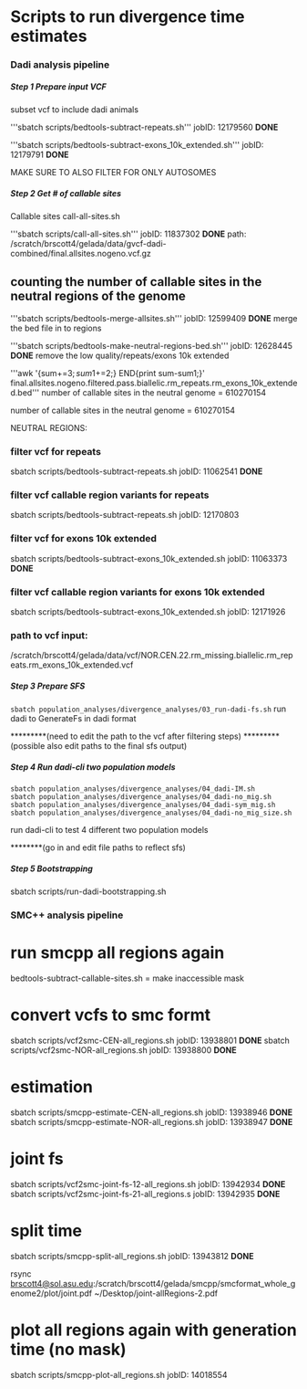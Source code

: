 # Scripts to run divergence time estimates

### Dadi analysis pipeline

##### Step 1 Prepare input VCF


subset vcf to include dadi animals

'''sbatch scripts/bedtools-subtract-repeats.sh'''     jobID: 12179560     **DONE**

'''sbatch scripts/bedtools-subtract-exons_10k_extended.sh'''      jobID: 12179791     **DONE**

MAKE SURE TO ALSO FILTER FOR ONLY AUTOSOMES


##### Step 2 Get # of callable sites




Callable sites call-all-sites.sh

'''sbatch scripts/call-all-sites.sh'''        jobID: 11837302     **DONE**
path: /scratch/brscott4/gelada/data/gvcf-dadi-combined/final.allsites.nogeno.vcf.gz


## counting the number of callable sites in the neutral regions of the genome

'''sbatch scripts/bedtools-merge-allsites.sh'''     jobID: 12599409     **DONE**
merge the bed file in to regions 

'''sbatch scripts/bedtools-make-neutral-regions-bed.sh''' jobID: 12628445   **DONE**
remove the low quality/repeats/exons 10k extended

'''awk '{sum+=$3;sum1+=$2;} END{print sum-sum1;}' final.allsites.nogeno.filtered.pass.biallelic.rm_repeats.rm_exons_10k_extended.bed'''
number of callable sites in the neutral genome = 610270154

number of callable sites in the neutral genome = 610270154

NEUTRAL REGIONS:
### filter vcf for repeats
sbatch scripts/bedtools-subtract-repeats.sh   jobID: 11062541     **DONE** 
### filter vcf callable region variants for repeats
sbatch scripts/bedtools-subtract-repeats.sh     jobID: 12170803

### filter vcf for exons 10k extended
sbatch scripts/bedtools-subtract-exons_10k_extended.sh   jobID: 11063373    **DONE**
### filter vcf callable region variants for exons 10k extended
sbatch scripts/bedtools-subtract-exons_10k_extended.sh       jobID: 12171926

### path to vcf input:
/scratch/brscott4/gelada/data/vcf/NOR.CEN.22.rm_missing.biallelic.rm_repeats.rm_exons_10k_extended.vcf




##### Step 3 Prepare SFS
`sbatch population_analyses/divergence_analyses/03_run-dadi-fs.sh` run dadi to GenerateFs in dadi format

*********(need to edit the path to the vcf after filtering steps)
*********(possible also edit paths to the final sfs output)

##### Step 4 Run dadi-cli two population models 
```shell
sbatch population_analyses/divergence_analyses/04_dadi-IM.sh
sbatch population_analyses/divergence_analyses/04_dadi-no_mig.sh
sbatch population_analyses/divergence_analyses/04_dadi-sym_mig.sh
sbatch population_analyses/divergence_analyses/04_dadi-no_mig_size.sh
```
run dadi-cli to test 4 different two population models

********(go in and edit file paths to reflect sfs)


##### Step 5 Bootstrapping
sbatch scripts/run-dadi-bootstrapping.sh


### SMC++ analysis pipeline

# run smcpp all regions again 
bedtools-subtract-callable-sites.sh = make inaccessible mask 
# convert vcfs to smc formt 
sbatch scripts/vcf2smc-CEN-all_regions.sh
jobID: 13938801 **DONE**
sbatch scripts/vcf2smc-NOR-all_regions.sh
jobID: 13938800 **DONE**
# estimation 
sbatch scripts/smcpp-estimate-CEN-all_regions.sh
jobID: 13938946 **DONE**
sbatch scripts/smcpp-estimate-NOR-all_regions.sh
jobID: 13938947 **DONE**
# joint fs 
sbatch scripts/vcf2smc-joint-fs-12-all_regions.sh
jobID: 13942934 **DONE**
sbatch scripts/vcf2smc-joint-fs-21-all_regions.s
jobID: 13942935 **DONE**
# split time
sbatch scripts/smcpp-split-all_regions.sh
jobID: 13943812 **DONE**


rsync brscott4@sol.asu.edu:/scratch/brscott4/gelada/smcpp/smcformat_whole_genome2/plot/joint.pdf ~/Desktop/joint-allRegions-2.pdf

# plot all regions again with generation time (no mask)
sbatch scripts/smcpp-plot-all_regions.sh
jobID: 14018554